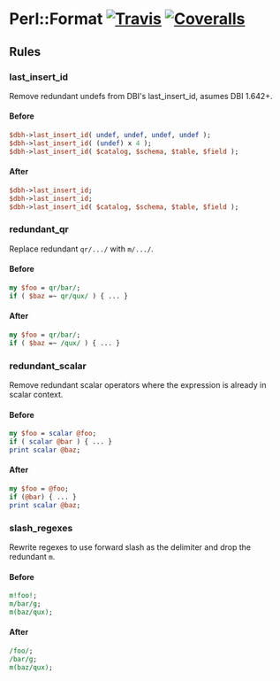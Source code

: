 # Perl::Format [![Travis](https://travis-ci.org/cv-library/Perl-Format.svg)](https://travis-ci.org/cv-library/Perl-Format) [![Coveralls](https://coveralls.io/repos/github/cv-library/Perl-Format/badge.svg)](https://coveralls.io/github/cv-library/Perl-Format)

## Rules

### last_insert_id
Remove redundant undefs from DBI's last_insert_id, asumes DBI 1.642+.

#### Before
```perl
$dbh->last_insert_id( undef, undef, undef, undef );
$dbh->last_insert_id( (undef) x 4 );
$dbh->last_insert_id( $catalog, $schema, $table, $field );
```

#### After
```perl
$dbh->last_insert_id;
$dbh->last_insert_id;
$dbh->last_insert_id( $catalog, $schema, $table, $field );
```

### redundant_qr
Replace redundant `qr/.../` with `m/.../`.

#### Before
```perl
my $foo = qr/bar/;
if ( $baz =~ qr/qux/ ) { ... }
```

#### After
```perl
my $foo = qr/bar/;
if ( $baz =~ /qux/ ) { ... }
```

### redundant_scalar
Remove redundant scalar operators where the expression is already in scalar context.

#### Before
```perl
my $foo = scalar @foo;
if ( scalar @bar ) { ... }
print scalar @baz;
```

#### After
```perl
my $foo = @foo;
if (@bar) { ... }
print scalar @baz;
```

### slash_regexes
Rewrite regexes to use forward slash as the delimiter and drop the redundant `m`.

#### Before
```perl
m!foo!;
m/bar/g;
m(baz/qux);
```

#### After
```perl
/foo/;
/bar/g;
m(baz/qux);
```
